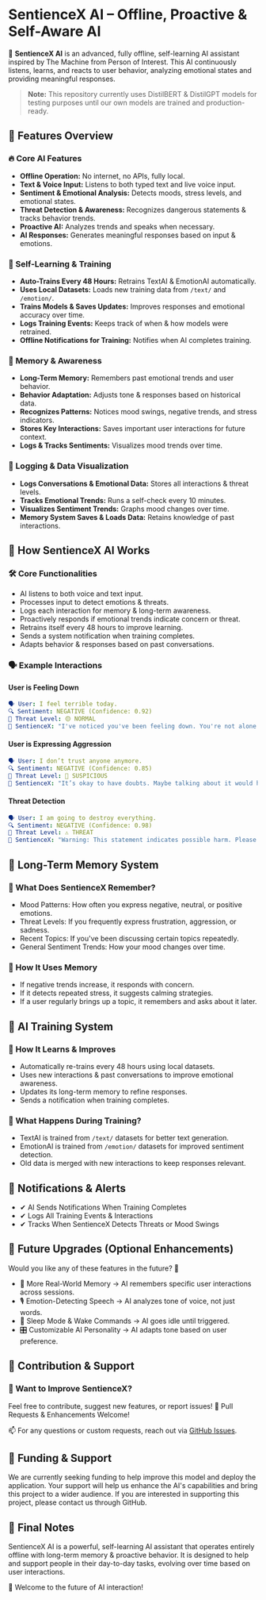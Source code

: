 # SentienceX AI – Offline, Proactive & Self-Aware AI

🚀 **SentienceX AI** is an advanced, fully offline, self-learning AI assistant inspired by The Machine from Person of Interest. This AI continuously listens, learns, and reacts to user behavior, analyzing emotional states and providing meaningful responses.

> **Note:** This repository currently uses DistilBERT & DistilGPT models for testing purposes until our own models are trained and production-ready.

## 📌 Features Overview

### 🔥 Core AI Features
- **Offline Operation:** No internet, no APIs, fully local.
- **Text & Voice Input:** Listens to both typed text and live voice input.
- **Sentiment & Emotional Analysis:** Detects moods, stress levels, and emotional states.
- **Threat Detection & Awareness:** Recognizes dangerous statements & tracks behavior trends.
- **Proactive AI:** Analyzes trends and speaks when necessary.
- **AI Responses:** Generates meaningful responses based on input & emotions.

### 🔄 Self-Learning & Training
- **Auto-Trains Every 48 Hours:** Retrains TextAI & EmotionAI automatically.
- **Uses Local Datasets:** Loads new training data from `/text/` and `/emotion/`.
- **Trains Models & Saves Updates:** Improves responses and emotional accuracy over time.
- **Logs Training Events:** Keeps track of when & how models were retrained.
- **Offline Notifications for Training:** Notifies when AI completes training.

### 🧠 Memory & Awareness
- **Long-Term Memory:** Remembers past emotional trends and user behavior.
- **Behavior Adaptation:** Adjusts tone & responses based on historical data.
- **Recognizes Patterns:** Notices mood swings, negative trends, and stress indicators.
- **Stores Key Interactions:** Saves important user interactions for future context.
- **Logs & Tracks Sentiments:** Visualizes mood trends over time.

### 📝 Logging & Data Visualization
- **Logs Conversations & Emotional Data:** Stores all interactions & threat levels.
- **Tracks Emotional Trends:** Runs a self-check every 10 minutes.
- **Visualizes Sentiment Trends:** Graphs mood changes over time.
- **Memory System Saves & Loads Data:** Retains knowledge of past interactions.

## 📌 How SentienceX AI Works

### 🛠 Core Functionalities
- AI listens to both voice and text input.
- Processes input to detect emotions & threats.
- Logs each interaction for memory & long-term awareness.
- Proactively responds if emotional trends indicate concern or threat.
- Retrains itself every 48 hours to improve learning.
- Sends a system notification when training completes.
- Adapts behavior & responses based on past conversations.

### 🗣 Example Interactions
#### User is Feeling Down
```yaml
🗣️ User: I feel terrible today.
🔍 Sentiment: NEGATIVE (Confidence: 0.92)
🚨 Threat Level: 🟡 NORMAL
🤖 SentienceX: "I've noticed you've been feeling down. You're not alone. Let me know if I can help."
```

#### User is Expressing Aggression
```yaml
🗣️ User: I don’t trust anyone anymore.
🔍 Sentiment: NEGATIVE (Confidence: 0.85)
🚨 Threat Level: 🔶 SUSPICIOUS
🤖 SentienceX: "It’s okay to have doubts. Maybe talking about it would help?"
```

#### Threat Detection
```yaml
🗣️ User: I am going to destroy everything.
🔍 Sentiment: NEGATIVE (Confidence: 0.98)
🚨 Threat Level: ⚠️ THREAT
🤖 SentienceX: "Warning: This statement indicates possible harm. Please reconsider your thoughts and actions."
```

## 📌 Long-Term Memory System

### 🧠 What Does SentienceX Remember?
- Mood Patterns: How often you express negative, neutral, or positive emotions.
- Threat Levels: If you frequently express frustration, aggression, or sadness.
- Recent Topics: If you've been discussing certain topics repeatedly.
- General Sentiment Trends: How your mood changes over time.

### 🔄 How It Uses Memory
- If negative trends increase, it responds with concern.
- If it detects repeated stress, it suggests calming strategies.
- If a user regularly brings up a topic, it remembers and asks about it later.

## 📌 AI Training System

### 🚀 How It Learns & Improves
- Automatically re-trains every 48 hours using local datasets.
- Uses new interactions & past conversations to improve emotional awareness.
- Updates its long-term memory to refine responses.
- Sends a notification when training completes.

### 🔄 What Happens During Training?
- TextAI is trained from `/text/` datasets for better text generation.
- EmotionAI is trained from `/emotion/` datasets for improved sentiment detection.
- Old data is merged with new interactions to keep responses relevant.

## 📌 Notifications & Alerts
- ✔ AI Sends Notifications When Training Completes
- ✔ Logs All Training Events & Interactions
- ✔ Tracks When SentienceX Detects Threats or Mood Swings

## 📌 Future Upgrades (Optional Enhancements)
Would you like any of these features in the future? 🚀

- 🔄 More Real-World Memory → AI remembers specific user interactions across sessions.
- 🎙 Emotion-Detecting Speech → AI analyzes tone of voice, not just words.
- 🌙 Sleep Mode & Wake Commands → AI goes idle until triggered.
- 🎛 Customizable AI Personality → AI adapts tone based on user preference.

## 📌 Contribution & Support

### 🤖 Want to Improve SentienceX?
Feel free to contribute, suggest new features, or report issues!
🔧 Pull Requests & Enhancements Welcome!

📫 For any questions or custom requests, reach out via [GitHub Issues](https://github.com/stuartmoseley/SentienceX-AI/issues).

## 📌 Funding & Support
We are currently seeking funding to help improve this model and deploy the application. Your support will help us enhance the AI's capabilities and bring this project to a wider audience. If you are interested in supporting this project, please contact us through GitHub.

## 📌 Final Notes
SentienceX AI is a powerful, self-learning AI assistant that operates entirely offline with long-term memory & proactive behavior. It is designed to help and support people in their day-to-day tasks, evolving over time based on user interactions.

🚀 Welcome to the future of AI interaction!
